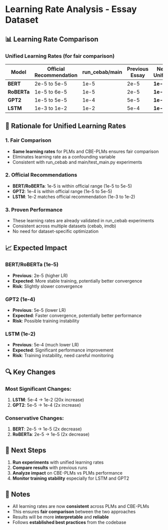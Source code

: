 # Learning Rate Analysis - Essay Dataset

## 📊 Learning Rate Comparison

### **Unified Learning Rates (for fair comparison)**

| Model | Official Recommendation | run_cebab/main | Previous Essay | **New Unified** | Change |
|-------|------------------------|----------------|----------------|-----------------|---------|
| **BERT** | 2e-5 to 5e-5 | 1e-5 | 2e-5 | **1e-5** | -50% |
| **RoBERTa** | 1e-5 to 6e-5 | 1e-5 | 2e-5 | **1e-5** | -50% |
| **GPT2** | 1e-5 to 5e-5 | 1e-4 | 5e-5 | **1e-4** | +100% |
| **LSTM** | 1e-3 to 1e-2 | 1e-2 | 5e-4 | **1e-2** | +1900% |

## 🎯 Rationale for Unified Learning Rates

### **1. Fair Comparison**
- **Same learning rates** for PLMs and CBE-PLMs ensures fair comparison
- Eliminates learning rate as a confounding variable
- Consistent with run_cebab and main/test_main.py experiments

### **2. Official Recommendations**
- **BERT/RoBERTa**: 1e-5 is within official range (1e-5 to 5e-5)
- **GPT2**: 1e-4 is within official range (1e-5 to 5e-5) 
- **LSTM**: 1e-2 matches official recommendation (1e-3 to 1e-2)

### **3. Proven Performance**
- These learning rates are already validated in run_cebab experiments
- Consistent across multiple datasets (cebab, imdb)
- No need for dataset-specific optimization

## 📈 Expected Impact

### **BERT/RoBERTa (1e-5)**
- **Previous**: 2e-5 (higher LR)
- **Expected**: More stable training, potentially better convergence
- **Risk**: Slightly slower convergence

### **GPT2 (1e-4)**
- **Previous**: 5e-5 (lower LR)  
- **Expected**: Faster convergence, potentially better performance
- **Risk**: Possible training instability

### **LSTM (1e-2)**
- **Previous**: 5e-4 (much lower LR)
- **Expected**: Significant performance improvement
- **Risk**: Training instability, need careful monitoring

## 🔍 Key Changes

### **Most Significant Changes**:
1. **LSTM**: 5e-4 → 1e-2 (20x increase)
2. **GPT2**: 5e-5 → 1e-4 (2x increase)

### **Conservative Changes**:
1. **BERT**: 2e-5 → 1e-5 (2x decrease)
2. **RoBERTa**: 2e-5 → 1e-5 (2x decrease)

## 🚀 Next Steps

1. **Run experiments** with unified learning rates
2. **Compare results** with previous runs
3. **Analyze impact** on CBE-PLMs vs PLMs performance
4. **Monitor training stability** especially for LSTM and GPT2

## 📝 Notes

- All learning rates are now **consistent** across PLMs and CBE-PLMs
- This ensures **fair comparison** between the two approaches
- Results will be more **interpretable** and **reliable**
- Follows **established best practices** from the codebase
